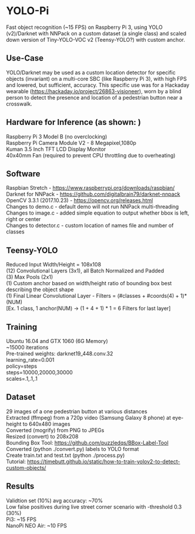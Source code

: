 # YOLO-Pi
Fast object recognition (~15 FPS) on Raspberry Pi 3, using YOLO (v2)/Darknet with NNPack on a custom dataset (a single class) and scaled down version of Tiny-YOLO-VOC v2 (Teensy-YOLO?) with custom anchor.

Use-Case
--------
YOLO/Darknet may be used as a custom location detector for specific objects (invariant) on a multi-core SBC (like Raspberry Pi 3), with high FPS and lowered, but sufficient, accuracy.  This specific use was for a Hackaday wearable (https://hackaday.io/project/26863-visioneer), worn by a blind person to detect the presence and location of a pedestrian button near a crosswalk.

Hardware for Inference (as shown:  )
--------
Raspberry Pi 3 Model B (no overclocking)    
Raspberry Pi Camera Module V2 - 8 Megapixel,1080p     
Kuman 3.5 Inch TFT LCD Display Monitor    
40x40mm Fan (required to prevent CPU throttling due to overheating)    

Software
--------
Raspbian Stretch - https://www.raspberrypi.org/downloads/raspbian/    
Darknet for NNPack - https://github.com/digitalbrain79/darknet-nnpack    
OpenCV 3.3.1 (2017.10.23) - https://opencv.org/releases.html    
Changes to demo.c - default demo will not run NNPack multi-threading    
Changes to image.c - added simple equation to output whether bbox is left, right or center    
Changes to detector.c - custom location of names file and number of classes    

Teensy-YOLO
-----------
Reduced Input Width/Height = 108x108     
(12) Convolutional Layers (3x1), all Batch Normalized and Padded    
(3) Max Pools (2x1)    
(1) Custom anchor based on width/height ratio of bounding box best describing the object shape    
(1) Final Linear Convolutional Layer - Filters = (#classes + #coords(4) + 1)*(NUM)    
[Ex. 1 class, 1 anchor(NUM) -> (1 + 4 + 1) * 1 = 6  Filters for last layer]    

Training
--------
Ubuntu 16.04 and GTX 1060 (6G Memory)    
~15000 iterations    
Pre-trained weights: darknet19_448.conv.32    
learning_rate=0.001    
policy=steps    
steps=10000,20000,30000    
scales=.1,.1,.1    

Dataset
-------
29 images of a one pedestrian button at various distances    
Extracted (ffmpeg) from a 720p video (Samsung Galaxy 8 phone) at eye-height to 640x480 images    
Converted (mogrify) from PNG to JPEGs    
Resized (convert) to 208x208    
Bounding Box Tool:  https://github.com/puzzledqs/BBox-Label-Tool    
Converted (python ./convert.py) labels to YOLO format    
Create train.txt and test.txt (python ./process.py)    
Tutorial: https://timebutt.github.io/static/how-to-train-yolov2-to-detect-custom-objects/    

Results
-------
Validtion set (10%) avg accuracy: ~70%    
Low false positives during live street corner scenario with -threshold 0.3 (30%)    
Pi3: ~15 FPS    
NanoPi NEO Air: ~10 FPS    
